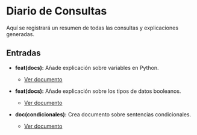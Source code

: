 # Diario de Consultas

Aquí se registrará un resumen de todas las consultas y explicaciones generadas.

## Entradas

- **feat(docs):** Añade explicación sobre variables en Python.
  - [Ver documento](./docs/explicacion-variables.md)

- **feat(docs):** Añade explicación sobre los tipos de datos booleanos.
  - [Ver documento](./docs/explicacion-booleanos.md)

- **doc(condicionales):** Crea documento sobre sentencias condicionales.
  - [Ver documento](./docs/explicacion-condicionales.md)